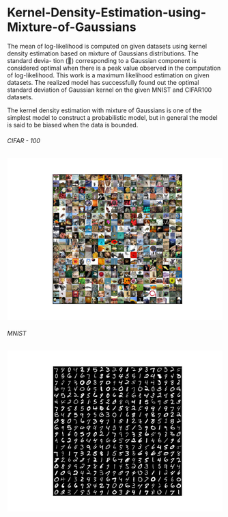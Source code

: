 # Kernel-Density-Estimation-using-Mixture-of-Gaussians

The mean of log-likelihood is computed on given datasets using kernel density
estimation based on mixture of Gaussians distributions. The standard devia-
tion () corresponding to a Gaussian component is considered optimal when
there is a peak value observed in the computation of log-likelihood. This work
is a maximum likelihood estimation on given datasets. The realized model has
successfully found out the optimal standard deviation of Gaussian kernel on
the given MNIST and CIFAR100 datasets.

The kernel density estimation with mixture of Gaussians is one of the
simplest model to construct a probabilistic model, but in general the model is
said to be biased when the data is bounded.

###### CIFAR - 100
![alt text](https://github.com/Sdhir/Kernel-Density-Estimation-using-Mixture-of-Gaussians/blob/master/cifar.png)
###### MNIST
![alt text](https://github.com/Sdhir/Kernel-Density-Estimation-using-Mixture-of-Gaussians/blob/master/mnist.png)
